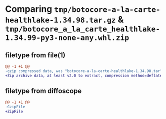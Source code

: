 # Comparing `tmp/botocore-a-la-carte-healthlake-1.34.98.tar.gz` & `tmp/botocore_a_la_carte_healthlake-1.34.99-py3-none-any.whl.zip`

## filetype from file(1)

```diff
@@ -1 +1 @@
-gzip compressed data, was "botocore-a-la-carte-healthlake-1.34.98.tar", last modified: Sat May  4 01:01:27 2024, max compression
+Zip archive data, at least v2.0 to extract, compression method=deflate
```

## filetype from diffoscope

```diff
@@ -1 +1 @@
-GzipFile
+ZipFile
```

